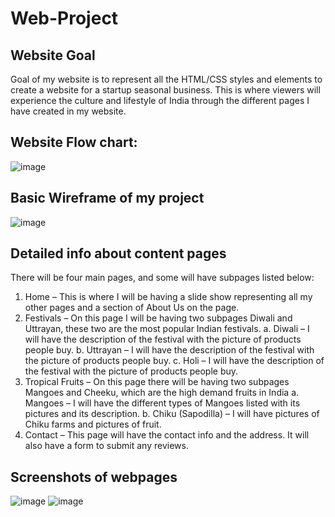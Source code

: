 # Web-Project


## Website Goal

Goal of my website is to represent all the HTML/CSS styles and elements to create a website for a startup seasonal business. This is where viewers will experience the culture and lifestyle of India through the different pages I have created in my website.


## Website Flow chart:
![image](https://user-images.githubusercontent.com/46975039/58932770-e9536680-8719-11e9-83c5-86eb03395793.png)

## Basic Wireframe of my project
![image](https://user-images.githubusercontent.com/46975039/58932726-c032d600-8719-11e9-8b21-aedc12c7e50c.png)

## Detailed info about content pages

There will be four main pages, and some will have subpages listed below:
1.	Home – This is where I will be having a slide show representing all my other pages and a section of About Us on the page. 
2.	Festivals – On this page I will be having two subpages Diwali and Uttrayan, these two are the most popular Indian festivals.
    a.	Diwali – I will have the description of the festival with the picture of products people buy.
    b.	Uttrayan – I will have the description of the festival with the picture of products people buy.
    c.	Holi – I will have the description of the festival with the picture of products people buy.
3.	Tropical Fruits – On this page there will be having two subpages Mangoes and Cheeku, which are the high demand fruits in India 
    a.	Mangoes – I will have the different types of Mangoes listed with its pictures and its description.
    b.	Chiku (Sapodilla) – I will have pictures of Chiku farms and pictures of fruit. 
4.	Contact – This page will have the contact info and the address. It will also have a form to submit any reviews.   


## Screenshots of webpages
![image](https://user-images.githubusercontent.com/46975039/58932834-1f90e600-871a-11e9-92dd-c9bba088e777.png)
![image](https://user-images.githubusercontent.com/46975039/58932921-78607e80-871a-11e9-9845-e62479a41979.png)
